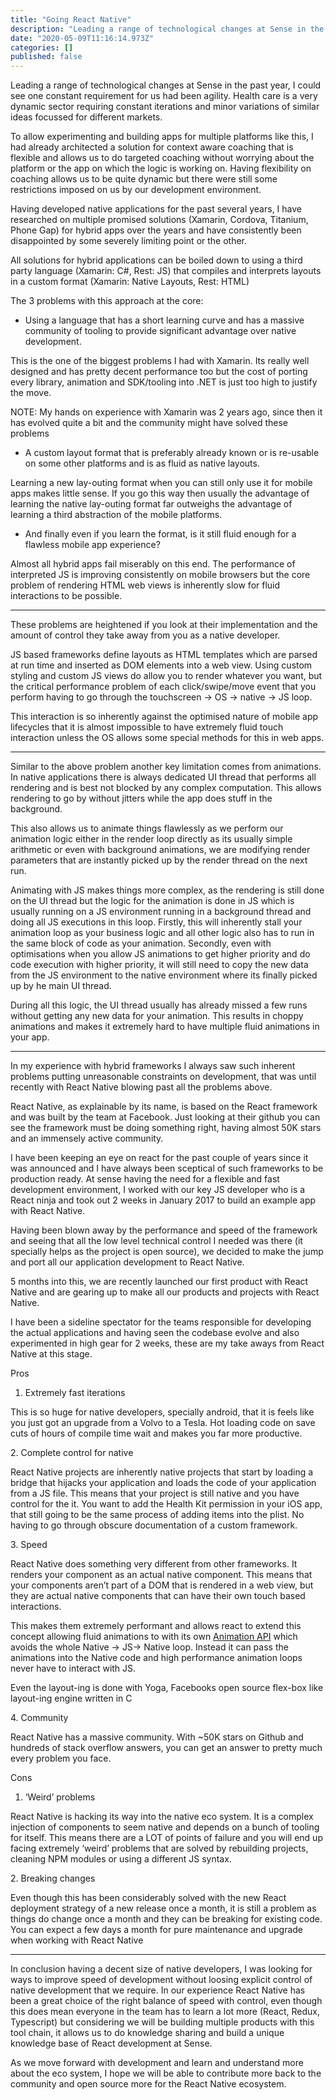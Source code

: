 ```yaml
---
title: "Going React Native"
description: "Leading a range of technological changes at Sense in the past year, I could see one constant requirement for us had been agility. Health…"
date: "2020-05-09T11:16:14.973Z"
categories: []
published: false
---
```


Leading a range of technological changes at Sense in the past year, I could see one constant requirement for us had been agility. Health care is a very dynamic sector requiring constant iterations and minor variations of similar ideas focussed for different markets.

To allow experimenting and building apps for multiple platforms like this, I had already architected a solution for context aware coaching that is flexible and allows us to do targeted coaching without worrying about the platform or the app on which the logic is working on. Having flexibility on coaching allows us to be quite dynamic but there were still some restrictions imposed on us by our development environment.

Having developed native applications for the past several years, I have researched on multiple promised solutions (Xamarin, Cordova, Titanium, Phone Gap) for hybrid apps over the years and have consistently been disappointed by some severely limiting point or the other.

All solutions for hybrid applications can be boiled down to using a third party language (Xamarin: C#, Rest: JS) that compiles and interprets layouts in a custom format (Xamarin: Native Layouts, Rest: HTML)

The 3 problems with this approach at the core:

-   Using a language that has a short learning curve and has a massive community of tooling to provide significant advantage over native development.

This is the one of the biggest problems I had with Xamarin. Its really well designed and has pretty decent performance too but the cost of porting every library, animation and SDK/tooling into .NET is just too high to justify the move. 

NOTE: My hands on experience with Xamarin was 2 years ago, since then it has evolved quite a bit and the community might have solved these problems

-   A custom layout format that is preferably already known or is re-usable on some other platforms and is as fluid as native layouts.

Learning a new lay-outing format when you can still only use it for mobile apps makes little sense. If you go this way then usually the advantage of learning the native lay-outing format far outweighs the advantage of learning a third abstraction of the mobile platforms.

-   And finally even if you learn the format, is it still fluid enough for a flawless mobile app experience? 

Almost all hybrid apps fail miserably on this end. The performance of interpreted JS is improving consistently on mobile browsers but the core problem of rendering HTML web views is inherently slow for fluid interactions to be possible.

---

These problems are heightened if you look at their implementation and the amount of control they take away from you as a native developer.

JS based frameworks define layouts as HTML templates which are parsed at run time and inserted as DOM elements into a web view. Using custom styling and custom JS views do allow you to render whatever you want, but the critical performance problem of each click/swipe/move event that you perform having to go through the touchscreen -> OS -> native -> JS loop.

This interaction is so inherently against the optimised nature of mobile app lifecycles that it is almost impossible to have extremely fluid touch interaction unless the OS allows some special methods for this in web apps.

---

Similar to the above problem another key limitation comes from animations. In native applications there is always dedicated UI thread that performs all rendering and is best not blocked by any complex computation. This allows rendering to go by without jitters while the app does stuff in the background. 

This also allows us to animate things flawlessly as we perform our animation logic either in the render loop directly as its usually simple arithmetic or even with background animations, we are modifying render parameters that are instantly picked up by the render thread on the next run.

Animating with JS makes things more complex, as the rendering is still done on the UI thread but the logic for the animation is done in JS which is usually running on a JS environment running in a background thread and doing all JS executions in this loop. Firstly, this will inherently stall your animation loop as your business logic and all other logic also has to run in the same block of code as your animation. Secondly, even with optimisations when you allow JS animations to get higher priority and do code execution with higher priority, it will still need to copy the new data from the JS environment to the native environment where its finally picked up by he main UI thread.

During all this logic, the UI thread usually has already missed a few runs without getting any new data for your animation. This results in choppy animations and makes it extremely hard to have multiple fluid animations in your app.

---

In my experience with hybrid frameworks I always saw such inherent problems putting unreasonable constraints on development, that was until recently with React Native blowing past all the problems above.

React Native, as explainable by its name, is based on the React framework and was built by the team at Facebook. Just looking at their github you can see the framework must be doing something right, having almost 50K stars and an immensely active community.

I have been keeping an eye on react for the past couple of years since it was announced and I have always been sceptical of such frameworks to be production ready. At sense having the need for a flexible and fast development environment, I worked with our key JS developer who is a React ninja and took out 2 weeks in January 2017 to build an example app with React Native.

Having been blown away by the performance and speed of the framework and seeing that all the low level technical control I needed was there (it specially helps as the project is open source), we decided to make the jump and port all our application development to React Native.

5 months into this, we are recently launched our first product with React Native and are gearing up to make all our products and projects with React Native.

I have been a sideline spectator for the teams responsible for developing the actual applications and having seen the codebase evolve and also experimented in high gear for 2 weeks, these are my take aways from React Native at this stage.

Pros

1.  Extremely fast iterations

This is so huge for native developers, specially android, that it is feels like you just got an upgrade from a Volvo to a Tesla. Hot loading code on save cuts of hours of compile time wait and makes you far more productive.

2\. Complete control for native

React Native projects are inherently native projects that start by loading a bridge that hijacks your application and loads the code of your application from a JS file. This means that your project is still native and you have control for the it. You want to add the Health Kit permission in your iOS app, that still going to be the same process of adding items into the plist. No having to go through obscure documentation of a custom framework.

3\. Speed

React Native does something very different from other frameworks. It renders your component as an actual native component. This means that your components aren’t part of a DOM that is rendered in a web view, but they are actual native components that can have their own touch based interactions. 

This makes them extremely performant and allows react to extend this concept allowing fluid animations to with its own [Animation API](https://facebook.github.io/react-native/docs/animations.html) which avoids the whole Native -> JS-> Native loop. Instead it can pass the animations into the Native code and high performance animation loops never have to interact with JS.

Even the layout-ing is done with Yoga, Facebooks open source flex-box like layout-ing engine written in C 

4\. Community

React Native has a massive community. With ~50K stars on Github and hundreds of stack overflow answers, you can get an answer to pretty much every problem you face.

Cons

1.  ‘Weird’ problems

React Native is hacking its way into the native eco system. It is a complex injection of components to seem native and depends on a bunch of tooling for itself. This means there are a LOT of points of failure and you will end up facing extremely ‘weird’ problems that are solved by rebuilding projects, cleaning NPM modules or using a different JS syntax.

2\. Breaking changes

Even though this has been considerably solved with the new React deployment strategy of a new release once a month, it is still a problem as things do change once a month and they can be breaking for existing code. You can expect a few days a month for pure maintenance and upgrade when working with React Native

---

In conclusion having a decent size of native developers, I was looking for ways to improve speed of development without loosing explicit control of native development that we require. In our experience React Native has been a great choice of the right balance of speed with control, even though this does mean everyone in the team has to learn a lot more (React, Redux, Typescript) but considering we will be building multiple products with this tool chain, it allows us to do knowledge sharing and build a unique knowledge base of React development at Sense.

As we move forward with development and learn and understand more about the eco system, I hope we will be able to contribute more back to the community and open source more for the React Native ecosystem.
